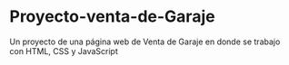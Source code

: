 # Proyecto-venta-de-Garaje
Un proyecto de una página web de Venta de Garaje en donde se trabajo con HTML, CSS y JavaScript

